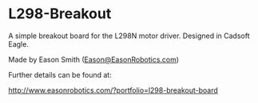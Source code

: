 L298-Breakout
=============
A simple breakout board for the L298N motor driver. Designed in Cadsoft Eagle.

Made by Eason Smith (Eason@EasonRobotics.com)

Further details can be found at:  

[http://www.easonrobotics.com/?portfolio=l298-breakout-board ](http://www.easonrobotics.com/?portfolio=l298-breakout-board)
